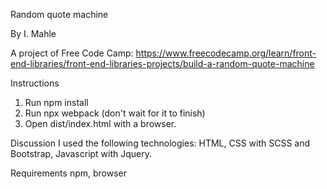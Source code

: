 Random quote machine

By I. Mahle

A project of Free Code Camp: https://www.freecodecamp.org/learn/front-end-libraries/front-end-libraries-projects/build-a-random-quote-machine

Instructions

1. Run npm install
2. Run npx webpack (don't wait for it to finish)
3. Open dist/index.html with a browser.

Discussion
I used the following technologies: HTML, CSS with SCSS and Bootstrap, Javascript with Jquery.

Requirements
npm, browser
